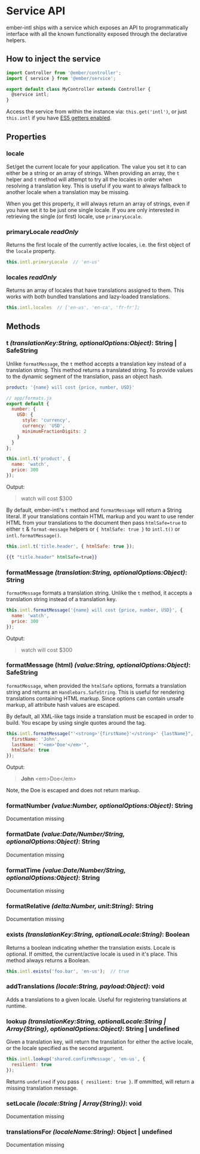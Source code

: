 # Service API

ember-intl ships with a service which exposes an API to programmatically
interface with all the known functionality exposed through the declarative
helpers.


## How to inject the service

```js
import Controller from '@ember/controller';
import { service } from '@ember/service';

export default class MyController extends Controller {
  @service intl;
}
```

Access the service from within the instance via: `this.get('intl')`, or just `this.intl` if you have [ES5 getters enabled](https://www.emberjs.com/blog/2018/04/13/ember-3-1-released.html#toc_es5-getters-for-computed-properties-2-of-4).


## Properties

### locale

Set/get the current locale for your application. The value you set it to can either be a string or an array of strings. When providing an array, the `t` helper and `t` method will attempt to try all the locales in order when resolving a translation key. This is useful if you want to always fallback to another locale when a translation may be missing.

When you get this property, it will always return an array of strings, even if you have set it to be just one single locale. If you are only interested in retrieving the single (or first) locale, use `primaryLocale`.


### primaryLocale _readOnly_

Returns the first locale of the currently active locales, i.e. the first object of the `locale` property.

```js
this.intl.primaryLocale  // 'en-us'
```


### locales _readOnly_

Returns an array of locales that have translations assigned to them. This works
with both bundled translations and lazy-loaded translations.

```js
this.intl.locales  // ['en-us', 'en-ca', 'fr-fr'];
```


## Methods

### t _(translationKey:String, optionalOptions:Object)_: String | SafeString

Unlike `formatMessage`, the `t` method accepts a translation key instead of a
translation string. This method returns a translated string. To provide
values to the dynamic segment of the translation, pass an object hash.

```yaml
product: '{name} will cost {price, number, USD}'
```

```js
// app/formats.js
export default {
  number: {
    USD: {
      style: 'currency',
      currency: 'USD',
      minimumFractionDigits: 2
    }
  }
};
```

```js
this.intl.t('product', {
  name: 'watch',
  price: 300
});
```

Output:

> watch will cost \$300

By default, ember-intl's `t` method and `formatMessage` will return a String literal. If your translations contain HTML markup and you want to use render HTML from your translations to the document then pass `htmlSafe=true` to either `t` & `format-message` helpers or `{ htmlSafe: true }` to `intl.t()` or `intl.formatMessage()`.

```js
this.intl.t('title.header', { htmlSafe: true });
```

```hbs
{{t "title.header" htmlSafe=true}}
```


### formatMessage _(translation:String, optionalOptions:Object)_: String

`formatMessage` formats a translation string. Unlike the `t` method, it
accepts a translation string instead of a translation key.

```js
this.intl.formatMessage('{name} will cost {price, number, USD}', {
  name: 'watch',
  price: 300
});
```

Output:

> watch will cost \$300


### formatMessage (html) _(value:String, optionalOptions:Object)_: SafeString

`formatMessage`, when provided the `htmlSafe` options, formats a translation string and returns an
`Handlebars.SafeString`. This is useful for rendering translations containing
HTML markup. Since options can contain unsafe markup, all attribute hash
values are escaped.

By default, all XML-like tags inside a translation must be escaped in order to build. You escape
by using single quotes around the tag.


```js
this.intl.formatMessage("'<strong>'{firstName}'</strong>' {lastName}", {
  firstName: 'John',
  lastName: "'<em>'Doe'</em>'",
  htmlSafe: true
});
```

Output:

> **John** \<em\>Doe\</em\>

Note, the Doe is escaped and does not return markup.


### formatNumber _(value:Number, optionalOptions:Object)_: String

Documentation missing


### formatDate _(value:Date/Number/String, optionalOptions:Object)_: String

Documentation missing


### formatTime _(value:Date/Number/String, optionalOptions:Object)_: String

Documentation missing


### formatRelative _(delta:Number, unit:String)_: String

Documentation missing


### exists _(translationKey:String, optionalLocale:String)_: Boolean

Returns a boolean indicating whether the translation exists. Locale is
optional. If omitted, the current/active locale is used in it's place.
This method always returns a Boolean.

```js
this.intl.exists('foo.bar', 'en-us');  // true
```


### addTranslations _(locale:String, payload:Object)_: void

Adds a translations to a given locale. Useful for registering translations at runtime.


### lookup _(translationKey:String, optionalLocale:String | Array{String}, optionalOptions:Object)_: String | undefined

Given a translation key, will return the translation for either the active
locale, or the locale specified as the second argument.

```js
this.intl.lookup('shared.confirmMessage', 'en-us', {
  resilient: true
});
```

Returns `undefined` if you pass `{ resilient: true }`. If ommitted, will return a missing translation message.


### setLocale _(locale:String | Array{String})_: void

Documentation missing


### translationsFor _(localeName:String)_: Object | undefined

Documentation missing